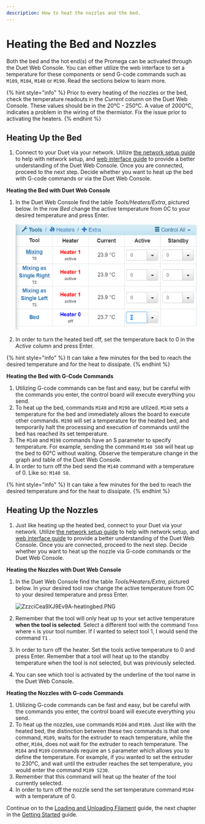 ```yaml
---
description: How to heat the nozzles and the bed.
---
```


# Heating the Bed and Nozzles

Both the bed and the hot end\(s\) of the Promega can be activated through the Duet Web Console. You can either utilize the web interface to set a temperature for these components or send G-code commands such as `M109`, `M104`, `M140` or `M190`. Read the sections below to learn more.

{% hint style="info" %}
Prior to every heating of the nozzles or the bed, check the temperature readouts in the _Current_ column on the Duet Web Console. These values should be in the 20°C - 250°C. A value of 2000°C, indicates a problem in the wiring of the thermistor. Fix the issue prior to activating the heaters.
{% endhint %}

## Heating Up the Bed

1. Connect to your Duet via your network. Utilize [the network setup guide](https://m3d.gitbook.io/promega-docs/getting-started/network-setup) to help with network setup, and [web interface guide](https://m3d.gitbook.io/promega-docs/getting-started/accessing-web-interface) to provide a better understanding of the Duet Web Console. Once you are connected, proceed to the next step. Decide whether you want to heat up the bed with G-code commands or via the Duet Web Console.

**Heating the Bed with Duet Web Console**

1. In the Duet Web Console find the table _Tools/Heaters/Extra_, pictured below. In the row _Bed_ change the active temperature from 0C to your desired temperature and press Enter.

   ![ZzzciCea9XJ9Ev9A-heatingbed.PNG](../.gitbook/assets/zzzcicea9xj9ev9a-heatingbed-1.PNG)

2. In order to turn the heated bed off, set the temperature back to 0 in the _Active_ column and press Enter.

{% hint style="info" %}
It can take a few minutes for the bed to reach the desired temperature and for the heat to dissipate.
{% endhint %}

**Heating the Bed with G-Code Commands**

1. Utilizing G-code commands can be fast and easy, but be careful with the commands you enter, the control board will execute everything you send.
2. To heat up the bed, commands `M140` and `M190` are utlized. `M140` sets a temperature for the bed and immediately allows the board to execute other commands. `M190` will set a temperature for the heated bed, and temporarily halt the processing and execution of commands until the bed has reached its set temperature.
3. The `M140` and `M190` commands have an S parameter to specify temperature. For example, sending the command `M140 S60` will heat up the bed to 60°C without waiting. Observe the temperature change in the graph and table of the Duet Web Console.
4. In order to turn off the bed send the `M140` command with a temperature of 0. Like so: `M140 S0`.

{% hint style="info" %}
It can take a few minutes for the bed to reach the desired temperature and for the heat to dissipate.
{% endhint %}

## Heating Up the Nozzles

1. Just like heating up the heated bed, connect to your Duet via your network. Utilize [the network setup guide](https://m3d.gitbook.io/promega-docs/getting-started/network-setup) to help with network setup, and [web interface guide](https://m3d.gitbook.io/promega-docs/getting-started/accessing-web-interface) to provide a better understanding of the Duet Web Console. Once you are connected, proceed to the next step. Decide whether you want to heat up the nozzle via G-code commands or the Duet Web Console.

**Heating the Nozzles with Duet Web Console**

1. In the Duet Web Console find the table _Tools/Heaters/Extra_, pictured below. In your desired tool row change the active temperature from 0C to your desired temperature and press Enter.

   ![ZzzciCea9XJ9Ev9A-heatingbed.PNG](../.gitbook/assets/zzzcicea9xj9ev9a-heatingbed.PNG)

2. Remember that the tool will only heat up to your set active temperature **when the tool is selected**. Select a different tool with the command `Tnnn` where `n` is your tool number. If I wanted to select tool 1, I would send the command `T1` .
3. In order to turn off the heater. Set the tools active temperature to 0 and press Enter. Remember that a tool will heat up to the standby temperature when the tool is not selected, but was previously selected.
4. You can see which tool is activated by the underline of the tool name in the Duet Web Console.

**Heating the Nozzles with G-code Commands**

1. Utilizing G-code commands can be fast and easy, but be careful with the commands you enter, the control board will execute everything you send.
2. To heat up the nozzles, use commands `M104` and `M109`. Just like with the heated bed, the distinction between these two commands is that one command, `M109`, waits for the extruder to reach temperature, while the other, `M104`, does not wait for the extruder to reach temperature. The `M104` and `M109` commands require an `S` parameter which allows you to define the temperature. For example, if you wanted to set the extruder to 230°C, and wait until the extruder reaches the set temperature, you would enter the command `M109 S230`.
3. Remember that this command will heat up the heater of the tool currently selected.
4. In order to turn off the nozzle send the set temperature command `M104` with a temperature of 0.

Continue on to the [Loading and Unloading Filament](https://m3d.gitbook.io/promega-docs/getting-started/loading-and-unloading-filament) guide, the next chapter in the [Getting Started](https://m3d.gitbook.io/promega-docs/getting-started) guide.


